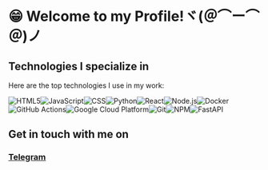 # 😁 Welcome to my Profile!ヾ(＠⌒ー⌒＠)ノ

## Technologies I specialize in
Here are the top technologies I use in my work:

<img alt="HTML5" src="https://img.shields.io/badge/-HTML5-E34F26?style=flat-square&logo=html5&logoColor=white"/><img alt="JavaScript" src="https://img.shields.io/badge/-JavaScript-F7DF1E?style=flat-square&logo=javascript&logoColor=black"/><img alt="CSS" src="https://img.shields.io/badge/-CSS-1572B6?style=flat-square&logo=css3&logoColor=white"/><img alt="Python" src="https://img.shields.io/badge/-Python-3776AB?style=flat-square&logo=python&logoColor=white"/><img alt="React" src="https://img.shields.io/badge/-React-61DAFB?style=flat-square&logo=react&logoColor=black"/><img alt="Node.js" src="https://img.shields.io/badge/-Node.js-339933?style=flat-square&logo=node.js&logoColor=white"/><img alt="Docker" src="https://img.shields.io/badge/-Docker-2496ED?style=flat-square&logo=docker&logoColor=white"/><img alt="GitHub Actions" src="https://img.shields.io/badge/-GitHub%20Actions-2088FF?style=flat-square&logo=github-actions&logoColor=white"/><img alt="Google Cloud Platform" src="https://img.shields.io/badge/-Google%20Cloud-4285F4?style=flat-square&logo=google-cloud&logoColor=white"/><img alt="Git" src="https://img.shields.io/badge/-Git-F05032?style=flat-square&logo=git&logoColor=white"/><img alt="NPM" src="https://img.shields.io/badge/-NPM-CB3837?style=flat-square&logo=npm&logoColor=white"/><img alt="FastAPI" src="https://img.shields.io/badge/-FastAPI-009688?style=flat-square&logo=fastapi&logoColor=white"/>

## Get in touch with me on
### [Telegram](https://t.me/mormleapsovann)
